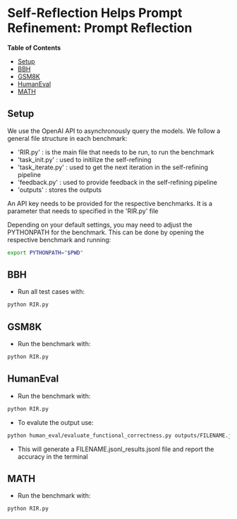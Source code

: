 # Self-Reflection Helps Prompt Refinement: Prompt Reflection

**Table of Contents**

- [Setup](#setup)
- [BBH](#bbh)
- [GSM8K](#gsm8k)
- [HumanEval](#humaneval)
- [MATH](#math)



## Setup

We use the OpenAI API to asynchronously query the models.  We follow a general file structure in each benchmark:

* 'RIR.py' : is the main file that needs to be run, to run the benchmark
* 'task_init.py' : used to initilize the self-refining
* 'task_iterate.py' : used to get the next iteration in the self-refining pipeline
* 'feedback.py' : used to provide feedback in the self-refining pipeline
* 'outputs' : stores the outputs

An API key needs to be provided for the respective benchmarks. It is a parameter that needs to specified in the 'RIR.py' file

Depending on your default settings, you may need to adjust the PYTHONPATH for the benchmark. This can be done by opening the respective benchmark and running: 

```sh
export PYTHONPATH="$PWD"
```

## BBH

* Run all test cases with:

```sh
python RIR.py
```


## GSM8K

* Run the benchmark with:

```sh
python RIR.py
```

## HumanEval

* Run the benchmark with:

```sh
python RIR.py
```

* To evalute the output use:

```sh
python human_eval/evaluate_functional_correctness.py outputs/FILENAME.jsonl
```
* This will generate a FILENAME.jsonl_results.jsonl file and report the accuracy in the terminal
  
## MATH

* Run the benchmark with:

```sh
python RIR.py
```
